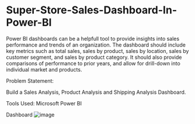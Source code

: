 # Super-Store-Sales-Dashboard-In-Power-BI



Power BI dashboards can be a helpfull tool to provide insights into sales performance and trends of an organization.
The dashboard should include key metrics such as total sales, sales by product, sales by location, sales by customer segment, and sales by product category.
It should also provide comparisons of performance to prior years, and allow for drill-down into individual market and products.

Problem Statement:

Build a Sales Analysis, Product Analysis and Shipping Analysis Dashboard.

Tools Used:
Microsoft Power BI


Dashboard
![image](https://github.com/DinkiAgrawal-15/Super-Store-Sales-Dashboard-In-Power-BI/assets/64456559/655089fb-9f75-4db0-a31d-0422e151ac6b)

